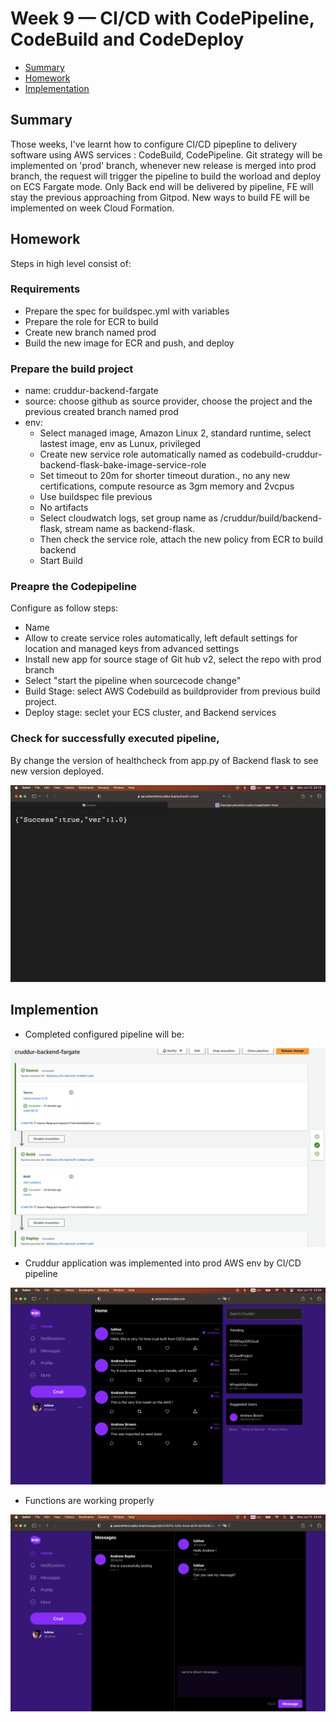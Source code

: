 # Week 9 — CI/CD with CodePipeline, CodeBuild and CodeDeploy

- [Summary](#summary)
- [Homework](#homework)
- [Implementation](#implementation)

## Summary
Those weeks, I've learnt how to configure CI/CD pipepline to delivery software using AWS services : CodeBuild, CodePipeline. Git strategy will be implemented on 'prod' branch, whenever new release is merged into prod branch, the request will trigger the pipeline to build the worload and deploy on ECS Fargate mode. Only Back end will be delivered by pipeline, FE will stay the previous approaching from Gitpod. New ways to build FE will be implemented on week Cloud Formation.

## Homework

Steps in high level consist of:

### Requirements
- Prepare the spec for buildspec.yml with variables
- Prepare the role for ECR to build
- Create new branch named prod
- Build the new image for ECR and push, and deploy

### Prepare the build project
- name: cruddur-backend-fargate
- source: choose github as source provider, choose the project and the previous created branch named prod
- env: 
    - Select managed image, Amazon Linux 2, standard runtime, select lastest image, env as Lunux, privileged
    - Create new service role automatically named as codebuild-cruddur-backend-flask-bake-image-service-role
    - Set timeout to 20m for shorter timeout duration., no any new certifications, compute resource as 3gm memory and 2vcpus
    - Use buildspec file previous
    - No artifacts
    - Select cloudwatch logs, set group name as /cruddur/build/backend-flask, stream name as backend-flask.
    - Then check the service role, attach the new policy from ECR to build backend
    - Start Build

### Preapre the Codepipeline
Configure as follow steps:
- Name
- Allow to create service roles automatically, left default settings for location and managed keys from advanced settings
- Install new app for source stage of Git hub v2, select the repo with prod branch
- Select "start the pipeline when sourcecode change"
- Build Stage: select AWS Codebuild as buildprovider from previous build project.
- Deploy stage: seclet your ECS cluster, and Backend services

### Check for successfully executed pipeline,

By change the version of healthcheck from app.py of Backend flask to see new version deployed.

![](./assets/week9/week9-cicd-healthcheck-v1.png)

## Implemention

- Completed configured pipeline will be:

![](./assets/week9/week9-cicd-config.png)

- Cruddur application was implemented into prod AWS env by CI/CD pipeline

![](./assets/week9/week9-cicd-home-page.png)

- Functions are working properly

![](./assets/week9/week9-cicd-message-conversation.png)